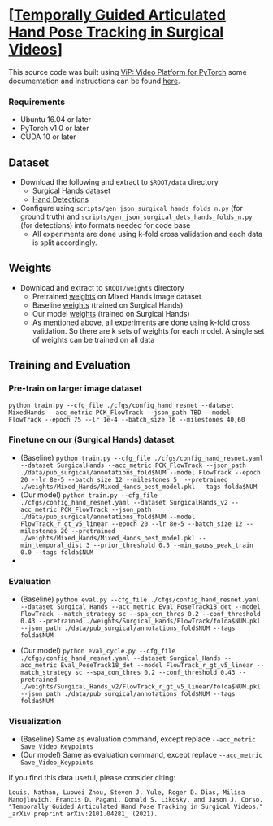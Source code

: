 # [[Temporally Guided Articulated Hand Pose Tracking in Surgical Videos](https://arxiv.org/abs/2101.04281)]

This source code was built using [ViP: Video Platform for PyTorch](https://github.com/MichiganCOG/ViP) some documentation and instructions can be found [here](https://github.com/MichiganCOG/ViP/wiki).

### Requirements
- Ubuntu 16.04 or later
- PyTorch v1.0 or later
- CUDA 10 or later

## Dataset
 - Download the following and extract to `$ROOT/data` directory
	 - [Surgical Hands dataset](https://drive.google.com/file/d/1l5_4rlZLvOim34uHCKic4GUXvXfjDN_9/view?usp=sharing)
	 - [Hand Detections](https://drive.google.com/file/d/1dWhZF595ixS-XBIeawaS3mY01yfsE_BO/view?usp=sharing)
 - Configure using `scripts/gen_json_surgical_hands_folds_n.py` (for ground truth) and `scripts/gen_json_surgical_dets_hands_folds_n.py` (for detections) into formats needed for code base
	 - All experiments are done using k-fold cross validation and each data is split accordingly.

## Weights
- Download and extract to `$ROOT/weights` directory
	- Pretrained [weights](https://drive.google.com/drive/folders/1upSSUr4c2_SMmpzfQumoevNYhpig0UuW?usp=sharing) on Mixed Hands image dataset
	- Baseline [weights](https://drive.google.com/drive/folders/1skZGRnX_6SNiB-DROgg1RYBy4qI0BURB?usp=sharing) (trained on Surgical Hands)
	- Our model [weights](https://drive.google.com/drive/folders/1zCnU8drwr1Mzy4rOmaP3mQ-jSXiYOALN?usp=sharing) (trained on Surgical Hands)
	- As mentioned above, all experiments are done using k-fold cross validation. So there are k sets of weights for each model. A single set of weights can be trained on all data

## Training and Evaluation
### Pre-train on larger image dataset
`python train.py --cfg_file ./cfgs/config_hand_resnet --dataset MixedHands --acc_metric PCK_FlowTrack --json_path TBD --model FlowTrack --epoch 75 --lr 1e-4 --batch_size 16 --milestones 40,60 `

### Finetune on our (Surgical Hands) dataset
- (Baseline) `python train.py --cfg_file ./cfgs/config_hand_resnet.yaml --dataset SurgicalHands --acc_metric PCK_FlowTrack --json_path ./data/pub_surgical/annotations_fold$NUM --model FlowTrack --epoch 20 --lr 8e-5 --batch_size 12 --milestones 5  --pretrained ./weights/Mixed_Hands/Mixed_Hands_best_model.pkl --tags folda$NUM`
- (Our model) `python train.py --cfg_file ./cfgs/config_hand_resnet.yaml --dataset SurgicalHands_v2 --acc_metric PCK_FlowTrack --json_path ./data/pub_surgical/annotations_fold$NUM --model FlowTrack_r_gt_v5_linear --epoch 20 --lr 8e-5 --batch_size 12 --milestones 20 --pretrained ./weights/Mixed_Hands/Mixed_Hands_best_model.pkl --min_temporal_dist 3 --prior_threshold 0.5 --min_gauss_peak_train 0.0 --tags folda$NUM`
- 
### Evaluation
- (Baseline) `python eval.py --cfg_file ./cfgs/config_hand_resnet.yaml --dataset Surgical_Hands --acc_metric Eval_PoseTrack18_det --model FlowTrack --match_strategy sc --spa_con_thres 0.2 --conf_threshold 0.43 --pretrained ./weights/Surgical_Hands/FlowTrack/folda$NUM.pkl --json_path ./data/pub_surgical/annotations_fold$NUM --tags folda$NUM `

- (Our model) `python eval_cycle.py --cfg_file ./cfgs/config_hand_resnet.yaml --dataset Surgical_Hands --acc_metric Eval_PoseTrack18_det --model FlowTrack_r_gt_v5_linear --match_strategy sc --spa_con_thres 0.2 --conf_threshold 0.43 --pretrained ./weights/Surgical_Hands_v2/FlowTrack_r_gt_v5_linear/folda$NUM.pkl --json_path ./data/pub_surgical/annotations_fold$NUM --tags folda$NUM`

### Visualization
- (Baseline) Same as evaluation command, except replace `--acc_metric Save_Video_Keypoints`
- (Our model) Same as evaluation command, except replace `--acc_metric Save_Video_Keypoints`

If you find this data useful, please consider citing:

`Louis, Nathan, Luowei Zhou, Steven J. Yule, Roger D. Dias, Milisa Manojlovich, Francis D. Pagani, Donald S. Likosky, and Jason J. Corso. "Temporally Guided Articulated Hand Pose Tracking in Surgical Videos." _arXiv preprint arXiv:2101.04281_ (2021).`
